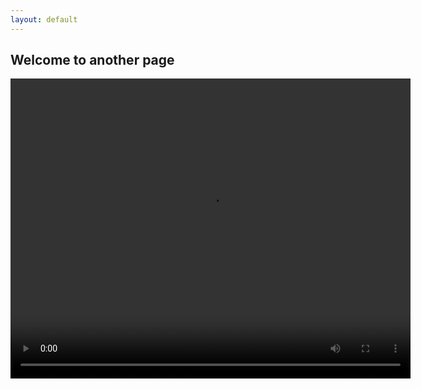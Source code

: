 ```yaml
---
layout: default
---
```


## Welcome to another page

<video src="./assets/vids/mixed_local_mc.mov" width="640" height="480" controls loop></video>
